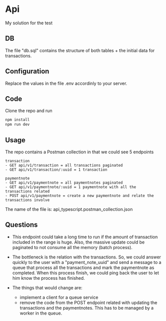# Api

My solution for the test

## DB

The file "db.sql" contains the structure of both tables + the initial data for transactions.

## Configuration

Replace the values in the file .env accordinly to your server.

## Code

Clone the repo and run 

```bash
npm install
npm run dev
```

## Usage

The repo contains a Postman collection in that we could see 5 endpoints

```
transaction
- GET api/v1/transaction = all transactions paginated
- GET api/v1/transaction/:uuid = 1 transaction

paymentnote
- GET api/v1/paymentnote = all paymentnotes paginated
- GET api/v1/paymentnote/:uuid = 1 paymentnote with all the transactions related
- POST api/v1/paymentnote = create a new paymentnote and relate the transactions involve
```

The name of the file is: api_typescript.postman_collection.json

## Questions

- This endpoint could take a long time to run if the amount of transaction included in the range is huge. Also, the massive update could be paginated to not consume all the memory (batch process).

- The bottleneck is the relation with the transactions. So, we could answer quickly to the user with a "payment_note_uuid" and send a message to a queue that process all the transactions and mark the paymentnote as completed. When this process finish, we could ping back the user to let him know the process has finished.

- The things that would change are:
    - implement a client for a queue service
    - remove the code from the POST endpoint related with updating the transactions and the paymentnotes. This has to be managed by a worker in the queue.

